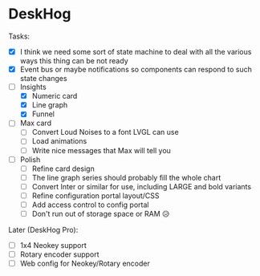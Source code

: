 # DeskHog

Tasks:

- [x] I think we need some sort of state machine to deal with all the various ways this thing can be not ready
- [x] Event bus or maybe notifications so components can respond to such state changes
- [ ] Insights
  - [x] Numeric card
  - [x] Line graph
  - [x] Funnel
- [ ] Max card
  - [ ] Convert Loud Noises to a font LVGL can use
  - [ ] Load animations
  - [ ] Write nice messages that Max will tell you
 - [ ] Polish
   - [ ] Refine card design
   - [ ] The line graph series should probably fill the whole chart
   - [ ] Convert Inter or similar for use, including LARGE and bold variants
   - [ ] Refine configuration portal layout/CSS
   - [ ] Add access control to config portal
   - [ ] Don't run out of storage space or RAM 😥

Later (DeskHog Pro):
 - [ ] 1x4 Neokey support
 - [ ] Rotary encoder support
 - [ ] Web config for Neokey/Rotary encoder 
